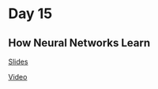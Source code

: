 # Day 15
## How Neural Networks Learn
[Slides](https://docs.google.com/presentation/d/1xiRn9TyQKScqkoWdThKOQMqGiRVWgMV6tziWK6ky3PA/edit?usp=sharing)

[Video](https://youtu.be/yB-2lG49raE)
